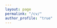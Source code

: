```yaml
---
layout: page
permalink: "/cv/"
author_profile: "true"
---
```


<object data="/assets/files/cv_2025.pdf" width="100%" height="1000" type="application/pdf"></object>

